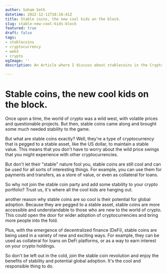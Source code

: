 ```yaml
---
author: Soham Seth
datetime: 2022-12-11T18:16:41Z
title: Stable coins, the new cool kids on the block.
slug: stable-new-cool-kids-block
featured: true
draft: false
tags:
- stablecoins
- cryptocurrency
- web3
- crypto
ogImage: ''
description: An Article where I discuss about stablecoins in the Crypto World

---
```

# Stable coins, the new cool kids on the block.

Once upon a time, the world of crypto was a wild west, with volatile prices and questionable projects. But then, stable coins came along and brought some much needed stability to the game.

But what are stable coins exactly? Well, they're a type of cryptocurrency that is pegged to a stable asset, like the US dollar, to maintain a stable value. This means that you don't have to worry about the wild price swings that you might experience with other cryptocurrencies.

But don't let their "stable" nature fool you, stable coins are still cool and can be used for all sorts of interesting things. For example, you can use them for payments and transfers, as a store of value, or even as collateral for loans.

So why not join the stable coin party and add some stability to your crypto portfolio? Trust us, it's where all the cool kids are hanging out.

another reason why stable coins are so cool is their potential for global adoption. Because they are pegged to a stable asset, stable coins are more accessible and understandable to those who are new to the world of crypto. This could open the door for wider adoption of cryptocurrencies and bring more people into the fold.

Plus, with the emergence of decentralized finance (DeFi), stable coins are being used in a variety of new and exciting ways. For example, they can be used as collateral for loans on DeFi platforms, or as a way to earn interest on your crypto holdings.

So don't be left out in the cold, join the stable coin revolution and enjoy the benefits of stability and potential global adoption. It's the cool and responsible thing to do.